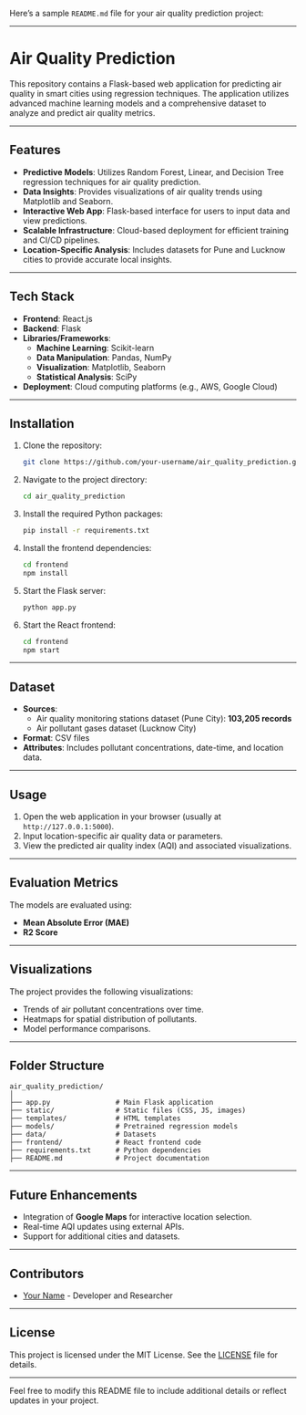 Here’s a sample `README.md` file for your air quality prediction project:  

---

# Air Quality Prediction

This repository contains a Flask-based web application for predicting air quality in smart cities using regression techniques. The application utilizes advanced machine learning models and a comprehensive dataset to analyze and predict air quality metrics.

---

## Features

- **Predictive Models**: Utilizes Random Forest, Linear, and Decision Tree regression techniques for air quality prediction.
- **Data Insights**: Provides visualizations of air quality trends using Matplotlib and Seaborn.
- **Interactive Web App**: Flask-based interface for users to input data and view predictions.
- **Scalable Infrastructure**: Cloud-based deployment for efficient training and CI/CD pipelines.
- **Location-Specific Analysis**: Includes datasets for Pune and Lucknow cities to provide accurate local insights.

---

## Tech Stack

- **Frontend**: React.js
- **Backend**: Flask
- **Libraries/Frameworks**:
  - **Machine Learning**: Scikit-learn
  - **Data Manipulation**: Pandas, NumPy
  - **Visualization**: Matplotlib, Seaborn
  - **Statistical Analysis**: SciPy
- **Deployment**: Cloud computing platforms (e.g., AWS, Google Cloud)

---

## Installation

1. Clone the repository:
   ```bash
   git clone https://github.com/your-username/air_quality_prediction.git
   ```
2. Navigate to the project directory:
   ```bash
   cd air_quality_prediction
   ```
3. Install the required Python packages:
   ```bash
   pip install -r requirements.txt
   ```
4. Install the frontend dependencies:
   ```bash
   cd frontend
   npm install
   ```
5. Start the Flask server:
   ```bash
   python app.py
   ```
6. Start the React frontend:
   ```bash
   cd frontend
   npm start
   ```

---

## Dataset

- **Sources**:  
  - Air quality monitoring stations dataset (Pune City): **103,205 records**
  - Air pollutant gases dataset (Lucknow City)  
- **Format**: CSV files  
- **Attributes**: Includes pollutant concentrations, date-time, and location data.

---

## Usage

1. Open the web application in your browser (usually at `http://127.0.0.1:5000`).
2. Input location-specific air quality data or parameters.
3. View the predicted air quality index (AQI) and associated visualizations.

---

## Evaluation Metrics

The models are evaluated using:
- **Mean Absolute Error (MAE)**
- **R2 Score**

---

## Visualizations

The project provides the following visualizations:
- Trends of air pollutant concentrations over time.
- Heatmaps for spatial distribution of pollutants.
- Model performance comparisons.

---

## Folder Structure

```
air_quality_prediction/
│
├── app.py                # Main Flask application
├── static/               # Static files (CSS, JS, images)
├── templates/            # HTML templates
├── models/               # Pretrained regression models
├── data/                 # Datasets
├── frontend/             # React frontend code
├── requirements.txt      # Python dependencies
├── README.md             # Project documentation
```

---

## Future Enhancements

- Integration of **Google Maps** for interactive location selection.
- Real-time AQI updates using external APIs.
- Support for additional cities and datasets.

---

## Contributors

- [Your Name](https://github.com/your-username) - Developer and Researcher  

---

## License

This project is licensed under the MIT License. See the [LICENSE](LICENSE) file for details.  

---

Feel free to modify this README file to include additional details or reflect updates in your project.
